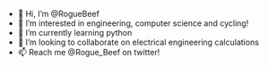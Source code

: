 - 👋 Hi, I’m @RogueBeef
- 👀 I’m interested in engineering, computer science and cycling!
- 🌱 I’m currently learning python
- 💞️ I’m looking to collaborate on electrical engineering calculations
- 📫 Reach me @Rogue_Beef on twitter!

<!---
RogueBeef/RogueBeef is a ✨ special ✨ repository because its `README.md` (this file) appears on your GitHub profile.
You can click the Preview link to take a look at your changes.
--->
